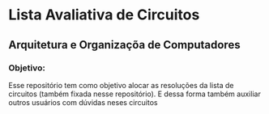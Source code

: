 <h1>
  Lista Avaliativa de Circuitos 
</h1>
<h2>
  Arquitetura e Organizaçõa de Computadores
</h2>

<p><h3>
    Objetivo:
  </h3>
  Esse repositório tem como objetivo alocar as resoluções da lista de circuitos (também fixada nesse repositório). E dessa forma também auxiliar outros usuários com dúvidas neses circuitos
</p>
